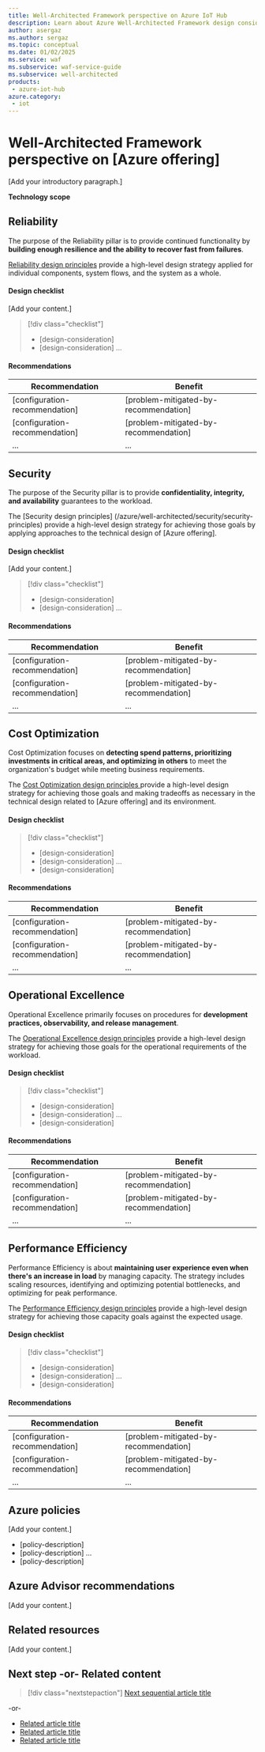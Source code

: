 ```yaml
---
title: Well-Architected Framework perspective on Azure IoT Hub
description: Learn about Azure Well-Architected Framework design considerations and configuration recommendations that are relevant for IoT Hub.
author: asergaz
ms.author: sergaz
ms.topic: conceptual
ms.date: 01/02/2025
ms.service: waf
ms.subservice: waf-service-guide
ms.subservice: well-architected
products:
 - azure-iot-hub
azure.category:
 - iot
---
```


<!--

This template provides the basic structure of a Well-Architected Framework (WAF)
service guide for an Azure offering article.

For more information, see the
[pattern instructions](waf-review-for-product-template-instructions.md).

Remove all comments in this template before you sign off
or merge to the main branch.

For metadata values to set, including products and Azure categories,
see [Taxonomies for Learn]
(https://review.learn.microsoft.com/help/platform/metadata-taxonomies?branch=main).

To provide feedback about this template,
contact the 
[templates workgroup](mailto:templateswg@microsoft.com).

-->

<!-- Required: Article heading H1

Set expectations for what the content covers so that users
know that the content meets their needs.

The H1 format for this pattern is:

'# Well-Architected Framework perspective on [Azure offering]' 

-->

# Well-Architected Framework perspective on [Azure offering]

<!-- Required: Introductory paragraph

Create a paragraph that contains:

- Links to a decision tree for the area of cloud infrastructure that
your Azure offering operates in.
- Links to an overview of the Well-Architected Framework pillars.

Example:

'This article assumes that as an architect, you've reviewed the
[[cloud-infrastructure-area] decision tree]([decision-tree-URL]) and
chose [Azure offering] as the [cloud-infrastructure-area] for
your workload. The guidance in this article provides architectural
recommendations that are mapped to the principles of the
[Well-Architected Framework pillars](/azure/well-architected/pillars).'

-->

[Add your introductory paragraph.]

<!-- Required: Alert and bold text sections

Use the following required sections for each WAF pillar::

-  A standardized alert that contains a link to a reference architecture
that focuses on your Azure offering and illustrates the article's
considerations.

Example:

'[!IMPORTANT]

**How to use this guide**

Each section has a *design checklist* that presents architectural
areas of concern along with design strategies localized to the technology
scope. 

Also included are recommendations for the technology capabilities that can
help materialize those strategies. The recommendations don't represent an
exhaustive list of all configurations that are available for [Azure offering] and its
dependencies. Instead, they list the key recommendations mapped to the design
perspectives. Use the recommendations to build your proof-of-concept or to
optimize your existing environments. 

Foundational architecture that demonstrates the key recommendations:
[[Azure offering] baseline architecture]([baseline-architecture-URL]).'

- Add a section to list the technology scope. List products, services, and technology
areas that are related to your Azure offering. Use bold text as a heading,
not an H2, H3, or H4.

Example:

'**Technology scope**

This review focuses on the interrelated decisions for the following Azure resources:  

- [interrelated-resource]
- [interrelated-resource]
- ...'

-->

**Technology scope**


<!-- Required: Reliability H2

Include a standardized description of the pillar.
For each framework pillar, present a vision and recommendations for your offering's
architecture. Use the pillar H2 headings in the order that this template lists them in.

-->

## Reliability

The purpose of the Reliability pillar is to provide continued
functionality by **building enough resilience and the ability
to recover fast from failures**.

[Reliability design principles](/azure/well-architected/resiliency/principles)
provide a high-level design strategy applied for individual components,
system flows, and the system as a whole.


<!-- Required: Design checklist H4

In the first H4 of the pillar section, lead readers through design principles by:

- Using standardized text that contains a link to the design review checklist for
the pillar.
- Presenting a checklist of the pillar's design review recommendations that are
relevant for your Azure offering.

For each applicable principle:

- Discuss considerations that relate to that checklist item.
- Provide links to conceptual articles in product documentation if needed.
- Focus on areas of architectural concern for the architect, not on
specific configuration settings.

Example:

'Start your design strategy based on the
[design review checklist for Reliability](../reliability/checklist.md). Determine
its relevance to your business requirements while keeping in mind the
[offering-specific-aspects]. Extend the strategy to include more approaches
as needed.'

-->

#### Design checklist

[Add your content.]

> [!div class="checklist"]
>
> - [design-consideration]
> - [design-consideration]
>   ...

<!-- Required: Recommendations H4

In the second H4 of the pillar section, present a table of recommendations
for optimizing the configuration of your Azure offering. The recommendations
should relate to the pillar and show how to materialize the vision of the
preceding design checklist items.

-->

#### Recommendations

| Recommendation | Benefit |
| ----- | ----- |
| [configuration-recommendation] | [problem-mitigated-by-recommendation] |
| [configuration-recommendation] | [problem-mitigated-by-recommendation] |
| ... | ... |

<!-- Required: Security H2

Include a standardized description of the pillar.

-->

## Security

The purpose of the Security pillar is to provide **confidentiality,
integrity, and availability** guarantees to the workload.

The [Security design principles]
(/azure/well-architected/security/security-principles)
provide a high-level design strategy for achieving those goals by
applying approaches to the technical design of [Azure offering].

<!-- Required: Design checklist H4

In the first H4 of the pillar section, lead readers through
design principles by:

- Using standardized text that contains a link to the design
review checklist for the pillar.
- Presenting a checklist of the pillar's design review recommendations
that are relevant for your Azure offering.

For each applicable checklist item:

- Discuss considerations that relate to that checklist item.
- Provide links to conceptual articles in product documentation if needed.
- Focus on areas of architectural concern for the architect, not on
specific configuration settings.

-->

#### Design checklist

[Add your content.]

> [!div class="checklist"]
>
> - [design-consideration]
> - [design-consideration]
>   ...

<!-- Required: Recommendations H4

In the second H4 of the pillar section, present a table of recommendations
for optimizing the configuration of your Azure offering. The recommendations
should relate to the pillar and show how to materialize the vision of the
preceding design principles.

-->

#### Recommendations

| Recommendation | Benefit |
| ----- | ----- |
| [configuration-recommendation] | [problem-mitigated-by-recommendation] |
| [configuration-recommendation] | [problem-mitigated-by-recommendation] |
| ... | ... |

<!-- Required: Cost Optimization H2

Include a standardized description of the pillar.

-->

## Cost Optimization

Cost Optimization focuses on **detecting spend patterns, prioritizing
investments in critical areas, and optimizing in others** to meet the
organization's budget while meeting business requirements.

The [Cost Optimization design principles
](/azure/well-architected/cost-optimization/principles)
provide a high-level design strategy for achieving those goals and making
tradeoffs as necessary in the technical design related to [Azure offering]
and its environment.

<!--  Required: Design checklist H4

In the first H4 of the pillar section, lead readers through
design principles by:

- Using standardized text that contains a link to the design
review checklist for the pillar.
- Presenting a checklist of the pillar's design review recommendations
that are relevant for your Azure offering.

For each applicable principle:

- Discuss considerations that relate to that checklist item.
- Provide links to conceptual articles in product documentation
if needed.
- Focus on areas of architectural concern for the architect, not
on specific configuration settings.

Start your design strategy based on the
[design review checklist for Cost Optimization](../cost-optimization/checklist.md)
for investments. Fine-tune the design so that the workload is aligned with
the budget that's allocated for the workload. Your design should use the right
Azure capabilities, monitor investments, and find opportunities to optimize
over time.

-->

#### Design checklist

> [!div class="checklist"]
>
> - [design-consideration]
> - [design-consideration]
>   ...
> - [design-consideration]

<!-- Required: Recommendations H4

In the second H4 of the pillar section, present a table of recommendations
for optimizing the configuration of your Azure offering. The recommendations 
should relate to the pillar and show how to materialize the vision of the
preceding design principles.

-->

#### Recommendations

| Recommendation | Benefit |
| ----- | ----- |
| [configuration-recommendation] | [problem-mitigated-by-recommendation] |
| [configuration-recommendation] | [problem-mitigated-by-recommendation] |
| ... | ... |

<!-- Required: Operational Excellence H2 

Include the standard description for the pillar.

-->

## Operational Excellence

Operational Excellence primarily focuses on procedures for **development
practices, observability, and release management**.

The [Operational Excellence design principles](/azure/well-architected/operational-excellence/principles)
provide a high-level design strategy for achieving those goals for the
operational requirements of the workload.

<!-- Required: Design checklist H4

In the first H4 of the pillar section, lead readers through
design principles by:

- Using standardized text that contains a link to the design
review checklist for the pillar.
- Presenting a checklist of the pillar's design review recommendations
that are relevant for your Azure offering.

For each applicable principle:

- Discuss considerations that relate to that checklist item.
- Provide links to conceptual articles in product documentation
if needed.
- Focus on areas of architectural concern for the architect, not
on specific configuration settings.

-->

#### Design checklist

> [!div class="checklist"]
>
> - [design-consideration]
> - [design-consideration]
>   ...
> - [design-consideration]

<!-- Required: Recommendations H4

In the second H4 of the pillar section, present a table of
recommendations for optimizing the configuration of your Azure
offering. The recommendations should relate to the pillar and
show how to materialize the vision of the preceding design principles.

-->

#### Recommendations

| Recommendation | Benefit |
| ----- | ----- |
| [configuration-recommendation] | [problem-mitigated-by-recommendation] |
| [configuration-recommendation] | [problem-mitigated-by-recommendation] |
| ... | ... |

<!-- Required: Performance Efficiency H2

Include a standardized description of the pillar.

-->

## Performance Efficiency

Performance Efficiency is about **maintaining user experience even when
there's an increase in load** by managing capacity. The strategy includes
scaling resources, identifying and optimizing potential bottlenecks, and
optimizing for peak performance.

The [Performance Efficiency design principles](/azure/well-architected/performance-efficiency/principles)
provide a high-level design strategy for achieving those capacity goals
against the expected usage.

<!--  Required: Design checklist H4

In the first H4 of the pillar section, lead readers through
design principles by:

- Using standardized text that contains a link to the design
review checklist for the pillar.
- Presenting a checklist of the pillar's design review recommendations
that are relevant for your Azure offering.

Start your design strategy based on the
[design review checklist for Performance Efficiency](../performance-efficiency/checklist.md).
Define a baseline that's based on key performance indicators for [Azure offering].

For each applicable principle:

- Discuss considerations that relate to that checklist item.
- Provide links to conceptual articles in product documentation
if needed.
- Focus on areas of architectural concern for the architect, not
on specific configuration settings.

-->

#### Design checklist

> [!div class="checklist"]
>
> - [design-consideration]
> - [design-consideration]
>   ...
> - [design-consideration]


<!-- Required: Recommendations H4

In the second H4 of the pillar section, present a table of
recommendations for optimizing the configuration of your Azure
offering. The recommendations should relate to the pillar and
show how to materialize the vision of the preceding design principles.

-->

#### Recommendations

| Recommendation | Benefit |
| ----- | ----- |
| [configuration-recommendation] | [problem-mitigated-by-recommendation] |
| [configuration-recommendation] | [problem-mitigated-by-recommendation] |
| ... | ... |

<!-- Required: Azure policies H2

In a list, summarize policies that customers can use for resource
governance. Describe policies in general terms instead of mentioning
them by name. After the summary list, include a statement that provides
a link to your offering's built-in policy definitions.

Example:

Azure provides an extensive set of built-in policies related to
<Azure-offering> and its dependencies. Some of the preceding
recommendations can be audited through Azure Policy. For example,
you can check whether:

For comprehensive governance, review the
[Azure Policy built-in definitions for 
[Azure offering]](/azure/governance/policy/samples/built-in-policies#[Azure-offering-anchor])
and other policies that might impact the security of the [cloud-infrastructure-area].

-->

## Azure policies

[Add your content.]

- [policy-description]
- [policy-description]
  ...
- [policy-description]

<!-- Required: Azure Advisor recommendations H2

Provide links to Azure Advisor guidance that helps improve the
configuration of your Azure offering.

Example:

'Azure Advisor is a personalized cloud consultant that helps you follow
best practices to optimize your Azure deployments. Here are some
recommendations that can help you improve the reliability, security,
cost effectiveness, performance, and operational excellence of [Azure offering].

- [Reliability](/azure/advisor/advisor-high-availability-recommendations#[offering-or-infrastructure-area-anchor])
- [Security](/azure/defender-for-cloud/recommendations-reference#compute-recommendations#[offering-or-infrastructure-area-anchor])
- [Cost Optimization](/azure/advisor/advisor-cost-recommendations#[offering-or-infrastructure-area-anchor])
- [Performance](/azure/advisor/advisor-reference-performance-recommendations#[offering-or-infrastructure-area-anchor])
- [Operational Excellence](/azure/advisor/advisor-reference-operational-excellence-recommendations#[offering-or-infrastructure-area-anchor])'

-->

## Azure Advisor recommendations

[Add your content.]

<!-- Optional: Related resources H2

List code artifacts or any other resources that might be beneficial
to the reader, such as custom queries and tools. Separate the resources
into H3 sections with headings that indicate the purpose of the resources. 

-->

## Related resources

[Add your content.]

<!-- Required: Next step or Related content H2

Consider adding one of these H2 sections (not both):

A "Next step" section that uses 1 link in a blue box 
to point to a next, consecutive article in a sequence.

-or- 

A "Related content" section that lists links to 
1 to 3 articles the user might find helpful.

-->

## Next step -or- Related content

> [!div class="nextstepaction"]
> [Next sequential article title](link.md)

-or-

- [Related article title](link.md)
- [Related article title](link.md)
- [Related article title](link.md)

<!--

Remove all the comments in this template before you
sign off or merge to the main branch.

-->